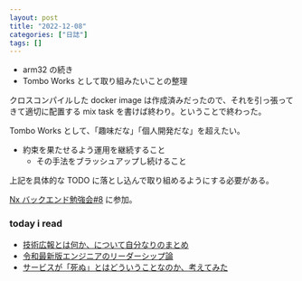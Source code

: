 ```yaml
---
layout: post
title: "2022-12-08"
categories: ["日誌"]
tags: []
---
```


- arm32 の続き
- Tombo Works として取り組みたいことの整理

クロスコンパイルした docker image は作成済みだったので、それを引っ張ってきて適切に配置する mix task を書けば終わり。ということで終わった。

Tombo Works として、「趣味だな」「個人開発だな」を超えたい。

- 約束を果たせるよう運用を継続すること
  - その手法をブラッシュアップし続けること

上記を具体的な TODO に落とし込んで取り組めるようにする必要がある。

[Nx バックエンド勉強会#8](https://pelemay.connpass.com/event/264838/) に参加。

### today i read

- [技術広報とは何か、について自分なりのまとめ](https://www.hsbt.org/diary/20221207.html)
- [令和最新版エンジニアのリーダーシップ論](https://www.m3tech.blog/entry/engineers-leadership)
- [サービスが「死ぬ」とはどういうことなのか、考えてみた](https://www.techno-edge.net/article/2022/12/06/577.html)
